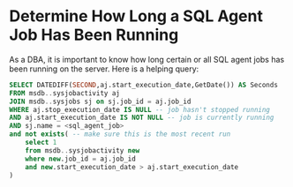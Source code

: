 # Determine How Long a SQL Agent Job Has Been Running

As a DBA, it is important to know how long certain or all SQL agent jobs has been running on the server. Here is a helping query:

```sql
SELECT DATEDIFF(SECOND,aj.start_execution_date,GetDate()) AS Seconds
FROM msdb..sysjobactivity aj
JOIN msdb..sysjobs sj on sj.job_id = aj.job_id
WHERE aj.stop_execution_date IS NULL -- job hasn't stopped running
AND aj.start_execution_date IS NOT NULL -- job is currently running
AND sj.name = <sql_agent_job>
and not exists( -- make sure this is the most recent run
    select 1
    from msdb..sysjobactivity new
    where new.job_id = aj.job_id
    and new.start_execution_date > aj.start_execution_date
)
```
